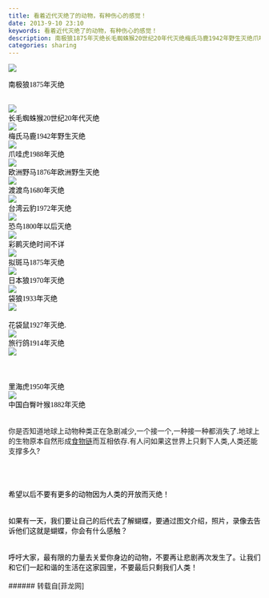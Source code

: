 ```yaml
---
title: 看着近代灭绝了的动物，有种伤心的感觉！
date: 2013-9-10 23:10
keywords: 看着近代灭绝了的动物，有种伤心的感觉！
description: 南极狼1875年灭绝长毛蜘蛛猴20世纪20年代灭绝梅氏马鹿1942年野生灭绝爪哇虎1988年灭绝欧洲野马1876年欧洲野生灭绝渡渡鸟1680年灭绝台湾云豹1972年灭绝恐鸟1800年以后灭绝彩鹮灭绝时间不详拟斑马1875年灭绝日本狼1970年灭绝袋狼1933年灭绝花袋鼠1927年灭绝.旅行鸽1914年灭绝里海虎1950年灭绝中国白臀叶猴1882年灭绝你是否知道地球上动物种类正在急剧减少,一个接一个,一种接一种都消失了.地球上的生物原本自然形成食物链而互相依存.有人问如果这世界上只剩下人类,人类还能支撑多久?希望以后不要有更多的动物因为人类的开放而灭绝！如果有一天，我们要让自己的后代去了解蝴蝶，要通过图文介绍，照片，录像去告诉他们这就是蝴蝶，你会有什么感触？呼吁大家，最有限的力量去关爱你身边的动物，不要再让悲剧再次发生了。让我们和它们一起和谐的生活在这家园里，不要最后只剩我们人类！
categories: sharing
---
```

<td class="t_f" id="postmessage_47321">


<img aid="19129" data-cf-modified-373144fc495dc41e7a318aa3-="" file="data/attachment/forum/201309/10/224956frrcv56ci6c5r5h1.jpg.thumb.jpg" id="aimg_19129" inpost="1" onclick="" onmouseover="" src="http://www.flw.ph/data/attachment/forum/201309/10/224956frrcv56ci6c5r5h1.jpg" style="cursor:pointer" zoomfile="data/attachment/forum/201309/10/224956frrcv56ci6c5r5h1.jpg"/>


<font color="#000"><font face="Simsun">南极狼1875年灭绝</font></font><br/>
<br/>

<img aid="19130" data-cf-modified-373144fc495dc41e7a318aa3-="" file="data/attachment/forum/201309/10/225003uqh4hnqh1nb4dhs1.jpg.thumb.jpg" id="aimg_19130" inpost="1" onclick="" onmouseover="" src="http://www.flw.ph/data/attachment/forum/201309/10/225003uqh4hnqh1nb4dhs1.jpg" style="cursor:pointer" zoomfile="data/attachment/forum/201309/10/225003uqh4hnqh1nb4dhs1.jpg"/>


<br/>
<font color="#000"><font face="Simsun">长毛蜘蛛猴20世纪20年代灭绝</font></font><br/>

<img aid="19131" data-cf-modified-373144fc495dc41e7a318aa3-="" file="data/attachment/forum/201309/10/225009d09yssf9f1f3su1f.jpg.thumb.jpg" id="aimg_19131" inpost="1" onclick="" onmouseover="" src="http://www.flw.ph/data/attachment/forum/201309/10/225009d09yssf9f1f3su1f.jpg" style="cursor:pointer" zoomfile="data/attachment/forum/201309/10/225009d09yssf9f1f3su1f.jpg"/>


<br/>
<font color="#000"><font face="Simsun">梅氏马鹿1942年野生灭绝</font></font><br/>

<img aid="19132" data-cf-modified-373144fc495dc41e7a318aa3-="" file="data/attachment/forum/201309/10/225014o27rutae4azcfccr.jpg.thumb.jpg" id="aimg_19132" inpost="1" onclick="" onmouseover="" src="http://www.flw.ph/data/attachment/forum/201309/10/225014o27rutae4azcfccr.jpg" style="cursor:pointer" zoomfile="data/attachment/forum/201309/10/225014o27rutae4azcfccr.jpg"/>


<br/>
<font color="#000"><font face="Simsun">爪哇虎1988年灭绝</font></font><br/>

<img aid="19133" data-cf-modified-373144fc495dc41e7a318aa3-="" file="data/attachment/forum/201309/10/225020g2rmq1gbojbu22m9.jpg.thumb.jpg" id="aimg_19133" inpost="1" onclick="" onmouseover="" src="http://www.flw.ph/data/attachment/forum/201309/10/225020g2rmq1gbojbu22m9.jpg" style="cursor:pointer" zoomfile="data/attachment/forum/201309/10/225020g2rmq1gbojbu22m9.jpg"/>


<br/>
<font color="#000"><font face="Simsun">欧洲野马1876年欧洲野生灭绝</font></font><br/>

<img aid="19134" data-cf-modified-373144fc495dc41e7a318aa3-="" file="data/attachment/forum/201309/10/225026zvppnzvsdzp1vds1.jpg.thumb.jpg" id="aimg_19134" inpost="1" onclick="" onmouseover="" src="http://www.flw.ph/data/attachment/forum/201309/10/225026zvppnzvsdzp1vds1.jpg" style="cursor:pointer" zoomfile="data/attachment/forum/201309/10/225026zvppnzvsdzp1vds1.jpg"/>


<br/>
<font color="#000"><font face="Simsun">渡渡鸟1680年灭绝</font></font><br/>

<img aid="19136" data-cf-modified-373144fc495dc41e7a318aa3-="" file="data/attachment/forum/201309/10/225045jrp49zm9awr64gz5.jpg.thumb.jpg" id="aimg_19136" inpost="1" onclick="" onmouseover="" src="http://www.flw.ph/data/attachment/forum/201309/10/225045jrp49zm9awr64gz5.jpg" style="cursor:pointer" zoomfile="data/attachment/forum/201309/10/225045jrp49zm9awr64gz5.jpg"/>


<br/>
<font color="#000"><font face="Simsun">台湾云豹1972年灭绝</font></font><br/>

<img aid="19137" data-cf-modified-373144fc495dc41e7a318aa3-="" file="data/attachment/forum/201309/10/225058effbxmclucvk08kz.jpg.thumb.jpg" id="aimg_19137" inpost="1" onclick="" onmouseover="" src="http://www.flw.ph/data/attachment/forum/201309/10/225058effbxmclucvk08kz.jpg" style="cursor:pointer" zoomfile="data/attachment/forum/201309/10/225058effbxmclucvk08kz.jpg"/>


<br/>
<font color="#000"><font face="Simsun">恐鸟1800年以后灭绝</font></font><br/>

<img aid="19138" data-cf-modified-373144fc495dc41e7a318aa3-="" file="data/attachment/forum/201309/10/225107b9ydddoz9dxodko6.jpg.thumb.jpg" id="aimg_19138" inpost="1" onclick="" onmouseover="" src="http://www.flw.ph/data/attachment/forum/201309/10/225107b9ydddoz9dxodko6.jpg" style="cursor:pointer" zoomfile="data/attachment/forum/201309/10/225107b9ydddoz9dxodko6.jpg"/>


<br/>
<font color="#000"><font face="Simsun">彩鹮灭绝时间不详</font></font><br/>

<img aid="19139" data-cf-modified-373144fc495dc41e7a318aa3-="" file="data/attachment/forum/201309/10/225113v2jtiik7gonjjo2j.jpg.thumb.jpg" id="aimg_19139" inpost="1" onclick="" onmouseover="" src="http://www.flw.ph/data/attachment/forum/201309/10/225113v2jtiik7gonjjo2j.jpg" style="cursor:pointer" zoomfile="data/attachment/forum/201309/10/225113v2jtiik7gonjjo2j.jpg"/>


<br/>
<font color="#000"><font face="Simsun">拟斑马1875年灭绝</font></font><br/>

<img aid="19141" data-cf-modified-373144fc495dc41e7a318aa3-="" file="data/attachment/forum/201309/10/225128rmemm0zr4a90o0wa.jpg.thumb.jpg" id="aimg_19141" inpost="1" onclick="" onmouseover="" src="http://www.flw.ph/data/attachment/forum/201309/10/225128rmemm0zr4a90o0wa.jpg" style="cursor:pointer" zoomfile="data/attachment/forum/201309/10/225128rmemm0zr4a90o0wa.jpg"/>


<br/>
<font color="#000"><font face="Simsun">日本狼1970年灭绝</font></font><br/>

<img aid="19142" data-cf-modified-373144fc495dc41e7a318aa3-="" file="data/attachment/forum/201309/10/225135qnxrtcmijdgdjjna.jpg.thumb.jpg" id="aimg_19142" inpost="1" onclick="" onmouseover="" src="http://www.flw.ph/data/attachment/forum/201309/10/225135qnxrtcmijdgdjjna.jpg" style="cursor:pointer" zoomfile="data/attachment/forum/201309/10/225135qnxrtcmijdgdjjna.jpg"/>


<br/>
<font color="#000"><font face="Simsun">袋狼1933年灭绝</font></font><br/>

<img aid="19143" data-cf-modified-373144fc495dc41e7a318aa3-="" file="data/attachment/forum/201309/10/225142tqmgguffznmmanfz.jpg.thumb.jpg" id="aimg_19143" inpost="1" onclick="" onmouseover="" src="http://www.flw.ph/data/attachment/forum/201309/10/225142tqmgguffznmmanfz.jpg" style="cursor:pointer" zoomfile="data/attachment/forum/201309/10/225142tqmgguffznmmanfz.jpg"/>


<br/>
<br/>
<font color="#000"><font face="Simsun">花袋鼠1927年灭绝.</font></font><br/>

<img aid="19145" data-cf-modified-373144fc495dc41e7a318aa3-="" file="data/attachment/forum/201309/10/225156yppbgj1yabqfnnvv.jpg.thumb.jpg" id="aimg_19145" inpost="1" onclick="" onmouseover="" src="http://www.flw.ph/data/attachment/forum/201309/10/225156yppbgj1yabqfnnvv.jpg" style="cursor:pointer" zoomfile="data/attachment/forum/201309/10/225156yppbgj1yabqfnnvv.jpg"/>


<br/>
<font color="#000"><font face="Simsun">旅行鸽1914年灭绝</font></font><br/>

<img aid="19146" data-cf-modified-373144fc495dc41e7a318aa3-="" file="data/attachment/forum/201309/10/225204rj35xqn63ynq5rjq.jpg.thumb.jpg" id="aimg_19146" inpost="1" onclick="" onmouseover="" src="http://www.flw.ph/data/attachment/forum/201309/10/225204rj35xqn63ynq5rjq.jpg" style="cursor:pointer" zoomfile="data/attachment/forum/201309/10/225204rj35xqn63ynq5rjq.jpg"/>


<br/>
<br/>
<br/>
<br/>
<font color="#000"><font face="Simsun">里海虎1950年灭绝</font></font><br/>

<img aid="19147" data-cf-modified-373144fc495dc41e7a318aa3-="" file="data/attachment/forum/201309/10/225726hajay6xlamxja444.jpg.thumb.jpg" id="aimg_19147" inpost="1" onclick="" onmouseover="" src="http://www.flw.ph/data/attachment/forum/201309/10/225726hajay6xlamxja444.jpg" style="cursor:pointer" zoomfile="data/attachment/forum/201309/10/225726hajay6xlamxja444.jpg"/>


<br/>
<font color="#000"><font face="Simsun">中国白臀叶猴1882年灭绝</font></font><br/>
<font color="#000"><font face="Simsun"><br/>
</font></font><br/>
你是否知道地球上动物种类正在急剧减少,一个接一个,一种接一种都消失了.地球上的生物原本自然形成<font color="#2d64b3"><a href="http://zhidao.baidu.com/search?word=%CA%B3%CE%EF%C1%B4&amp;fr=qb_search_exp&amp;ie=gbk" target="_blank">食物链</a></font>而互相依存.有人问如果这世界上只剩下人类,人类还能支撑多久?<br/>
<font color="#000"><font face="Simsun"><br/>
</font></font><br/>
<font color="#000"><font face="Simsun"><br/>
</font></font><br/>
<font color="#000"><font face="Simsun">希望以后不要有更多的动物因为人类的开放而灭绝！</font></font><br/>
<font color="#000"><font face="Simsun"><br/>
</font></font><br/>
<font color="#000"><font face="Simsun">如果有一天，我们要让自己的后代去了解蝴蝶，要通过图文介绍，照片，录像去告诉他们这就是蝴蝶，你会有什么感触？</font></font><br/>
<font color="#000"><font face="Simsun"><br/>
</font></font><br/>
<font color="#000"><font face="Simsun">呼吁大家，最有限的力量去关爱你身边的动物，不要再让悲剧再次发生了。让我们和它们一起和谐的生活在这家园里，不要最后只剩我们人类！</font></font><br/>
<br/>
</td>
###### 转载自[菲龙网]